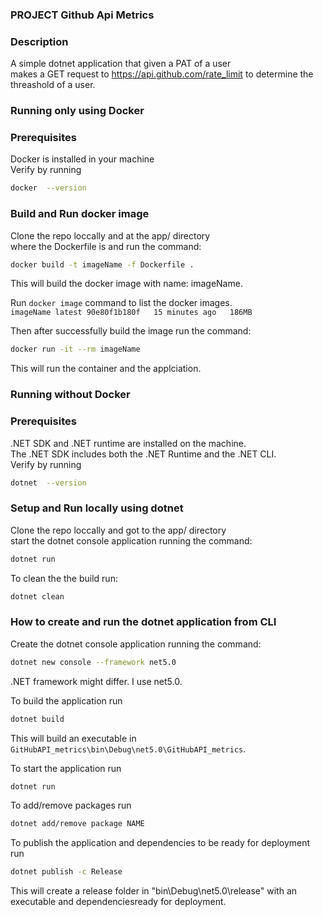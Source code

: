 
### PROJECT Github Api Metrics  
 
### Description  
A simple dotnet application that given a PAT  of a user  
makes a GET request to https://api.github.com/rate_limit to determine the threashold of a user.  

### Running only using Docker 
### Prerequisites  
Docker is installed in your machine  
Verify by running  
```bash  
docker  --version
```  
### Build and Run docker image

Clone the repo loccally and at the app/ directory  
where the Dockerfile is and run the command:  
```bash
docker build -t imageName -f Dockerfile .
```  
This will build the docker image with name: imageName.  

Run `docker image` command to list the docker images.    
`imageName latest 90e80f1b180f   15 minutes ago   186MB`  

Then after successfully build the image run the command:  
```bash
docker run -it --rm imageName
```  
This will run the container and the applciation. 

### Running without Docker 
### Prerequisites  
.NET SDK and .NET runtime are installed on the machine.  
The .NET SDK includes both the .NET Runtime and the .NET CLI.    
Verify by running  
```bash  
dotnet  --version
```  

### Setup and Run locally using dotnet   
Clone the repo loccally and got to the app/ directory  
start the dotnet console application running the command:  
```bash
dotnet run  
```  

To clean the the build run:   
```bash
dotnet clean  
```

### How to create and run the dotnet application from CLI     
Create the dotnet console application running the command:
```bash
dotnet new console --framework net5.0  
```
.NET framework might differ. I use net5.0.  

To build the application run  
```bash
dotnet build  
```
This will build an executable in `GitHubAPI_metrics\bin\Debug\net5.0\GitHubAPI_metrics`.  
 
To start the application run  
```bash
dotnet run  
```
To add/remove packages run  
```bash
dotnet add/remove package NAME   
```

To publish the application and dependencies to be ready for deployment run  
```bash
dotnet publish -c Release
```
This will create a release folder in "bin\Debug\net5.0\release" with an executable and dependenciesready for deployment.  
